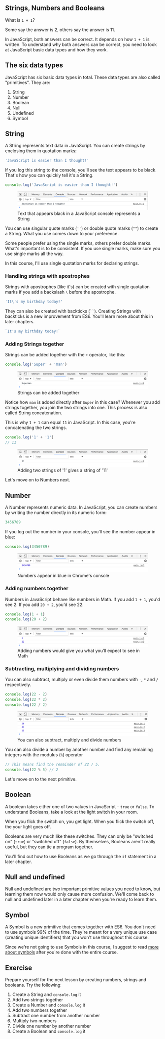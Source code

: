 ## Strings, Numbers and Booleans

What is `1 + 1`?

Some say the answer is 2, others say the answer is 11.

In JavaScript, both answers can be correct. It depends on how `1 + 1` is written. To understand why both answers can be correct, you need to look at JavaScript basic data types and how they work.

## The six data types

JavaScript has six basic data types in total. These data types are also called "primitives". They are:

1. String
2. Number
3. Boolean
4. Null
5. Undefined
6. Symbol

## String

A String represents text data in JavaScript. You can create strings by enclosing them in quotation marks:

```js
'JavaScript is easier than I thought!'
```

If you log this string to the console, you'll see the text appears to be black. That's how you can quickly tell it's a String.

```js
console.log('JavaScript is easier than I thought!')
```

<figure>
  <img src="../../images/js-basics/primitives/string.png" alt="Text that appears black in a JavaScript console represents a String">
  <figcaption>Text that appears black in a JavaScript console represents a String</figcaption>
</figure>

You can use singular quote marks (`''`) or double quote marks (`""`) to create a String. What you use comes down to your preference.

Some people prefer using the single marks, others prefer double marks. What's important is to be consistent. If you use single marks, make sure you use single marks all the way.

In this course, I'll use single quotation marks for declaring strings.

### Handling strings with apostrophes

Strings with apostrophes (like it's) can be created with single quotation marks if you add a backslash `\` before the apostrophe.

```js
'It\'s my birthday today!'
```

They can also be created with backticks (<code>``</code>). Creating Strings with backticks is a new improvement from ES6. You'll learn more about this in later chapters.

```js
`It's my birthday today!`
```

### Adding Strings together

Strings can be added together with the `+` operator, like this:

```js
console.log('Super' + 'man')
```

<figure>
  <img src="../../images/js-basics/primitives/string-add.png" alt="Strings can be added together">
  <figcaption>Strings can be added together</figcaption>
</figure>

Notice how `man` is added directly after `Super` in this case? Whenever you add strings together, you join the two strings into one. This process is also called String concatenation.

This is why `1 + 1` can equal `11` in JavaScript. In this case, you're concatenating the two strings.

```js
console.log('1' + '1')
// 11
```

<figure>
  <img src="../../images/js-basics/primitives/string-add-1plus1.png" alt="Adding two strings of '1' gives a string of '11'">
  <figcaption>Adding two strings of '1' gives a string of '11'</figcaption>
</figure>

Let's move on to Numbers next.

## Number

A Number represents numeric data. In JavaScript, you can create numbers by writing the number directly in its numeric form:

```js
3456789
```

If you log out the number in your console, you'll see the number appear in blue:

```js
console.log(3456789)
```

<figure>
  <img src="../../images/js-basics/primitives/number.png" alt="Numbers appear in blue in Chrome's console">
  <figcaption>Numbers appear in blue in Chrome's console</figcaption>
</figure>

### Adding numbers together

Numbers in JavaScript behave like numbers in Math. If you add `1 + 1`, you'd see 2. If you add `20 + 2`, you'd see 22.

```js
console.log(1 + 1)
console.log(20 + 2)
```

<figure>
  <img src="../../images/js-basics/primitives/number-add.png" alt="Adding numbers would give you what you'll expect to see in Math">
  <figcaption>Adding numbers would give you what you'll expect to see in Math</figcaption>
</figure>

### Subtracting, multiplying and dividing numbers

You can also subtract, multiply or even divide them numbers with `-`, `*` and `/` respectively.

```js
console.log(22 - 2)
console.log(22 * 2)
console.log(22 / 2)
```

<figure>
  <img src="../../images/js-basics/primitives/number-others.png" alt="You can also subtract, multiply and divide numbers">
  <figcaption>You can also subtract, multiply and divide numbers</figcaption>
</figure>

You can also divide a number by another number and find any remaining integers with the modulus (`%`) operator

```js
// This means find the remainder of 22 / 5.
console.log(22 % 5) // 2
```

Let's move on to the next primitive.

## Boolean

A boolean takes either one of two values in JavaScript – `true` or `false`. To understand Booleans, take a look at the light switch in your room.

When you flick the switch on, you get light. When you flick the switch off, the your light goes off.

Booleans are very much like these switches. They can only be "switched on" (`true`) or "switched off" (`false`). By themselves, Booleans aren't really useful, but they can tie a program together.

You'll find out how to use Booleans as we go through the `if` statement in a later chapter.

## Null and undefined

Null and undefined are two important primitive values you need to know, but learning them now would only cause more confusion. We'll come back to null and undefined later in a later chapter when you're ready to learn them.

## Symbol

A Symbol is a new primitive that comes together with ES6. You don't need to use symbols 99% of the time. They're meant for a very unique use case (creating unique identifiers) that you won't use throughout this course.

Since we're not going to use Symbols in this course, I suggest to read [more about symbols](https://developer.mozilla.org/en-US/docs/Glossary/Symbol) after you're done with the entire course.

## Exercise

Prepare yourself for the next lesson by creating numbers, strings and booleans. Try the following:

1. Create a String and `console.log` it
2. Add two strings together
3. Create a Number and `console.log` it
4. Add two numbers together
5. Subtract one number from another number
6. Multiply two numbers
7. Divide one number by another number
8. Create a Boolean and `console.log` it